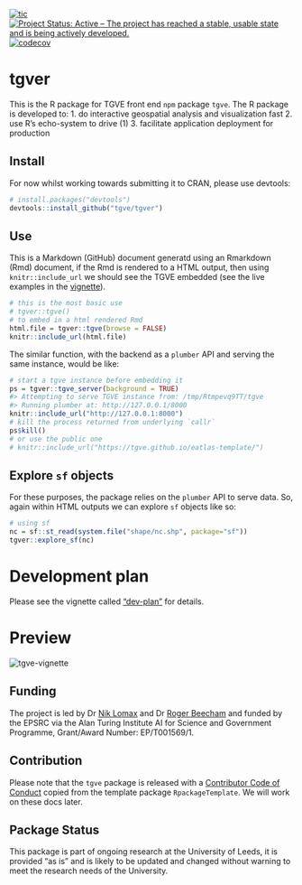 
<!-- README.md is generated from README.Rmd. Please edit that file -->

[![tic](https://github.com/tgve/tgver/actions/workflows/tic.yml/badge.svg)](https://github.com/tgve/tgver/actions/workflows/tic.yml)
[![Project Status: Active – The project has reached a stable, usable
state and is being actively
developed.](https://www.repostatus.org/badges/latest/wip.svg)](https://www.repostatus.org/#wip)
[![codecov](https://codecov.io/gh/tgve/tgver/branch/master/graph/badge.svg?token=WAR82Q7597)](https://codecov.io/gh/tgve/tgver)

# tgver

This is the R package for TGVE front end `npm` package `tgve`. The R
package is developed to: 1. do interactive geospatial analysis and
visualization fast 2. use R’s echo-system to drive (1) 3. facilitate
application deployment for production

## Install

For now whilst working towards submitting it to CRAN, please use
devtools:

``` r
# install.packages("devtools")
devtools::install_github("tgve/tgver")
```

## Use

This is a Markdown (GitHub) document generatd using an Rmarkdown (Rmd)
document, if the Rmd is rendered to a HTML output, then using
`knitr::include_url` we should see the TGVE embedded (see the live
examples in the
[vignette](https://tgve.github.io/tgver/articles/tgver.html)).

``` r
# this is the most basic use
# tgver::tgve()
# to embed in a html rendered Rmd
html.file = tgver::tgve(browse = FALSE)
knitr::include_url(html.file)
```

The similar function, with the backend as a `plumber` API and serving
the same instance, would be like:

``` r
# start a tgve instance before embedding it
ps = tgver::tgve_server(background = TRUE)
#> Attempting to serve TGVE instance from: /tmp/Rtmpevq9TT/tgve
#> Running plumber at: http://127.0.0.1/8000
knitr::include_url("http://127.0.0.1:8000")
# kill the process returned from underlying `callr`
ps$kill()
# or use the public one
# knitr::include_url("https://tgve.github.io/eatlas-template/")
```

## Explore `sf` objects

For these purposes, the package relies on the `plumber` API to serve
data. So, again within HTML outputs we can explore `sf` objects like so:

``` r
# using sf
nc = sf::st_read(system.file("shape/nc.shp", package="sf"))
tgver::explore_sf(nc)
```

# Development plan

Please see the vignette called
[“dev-plan”](https://tgve.github.io/tgver/articles/dev-plan.html) for
details.

# Preview

![tgve-vignette](https://user-images.githubusercontent.com/408568/141796882-2cf68f6b-a6e4-4836-9efa-bf1973f5cab9.png)

## Funding

The project is led by Dr [Nik
Lomax](https://environment.leeds.ac.uk/geography/staff/1064/dr-nik-lomax)
and Dr [Roger
Beecham](https://environment.leeds.ac.uk/geography/staff/1003/dr-roger-beecham)
and funded by the EPSRC via the Alan Turing Institute AI for Science and
Government Programme, Grant/Award Number: EP/T001569/1.

## Contribution

Please note that the `tgve` package is released with a [Contributor Code
of Conduct](CODE_OF_CONDUCT.md) copied from the template package
`RpackageTemplate`. We will work on these docs later.

## Package Status

This package is part of ongoing research at the University of Leeds, it
is provided “as is” and is likely to be updated and changed without
warning to meet the research needs of the University.

